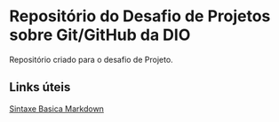 # Repositório do Desafio de Projetos sobre Git/GitHub da DIO
Repositório criado para o desafio de Projeto.

## Links úteis
[Sintaxe Basica Markdown](https://www.markdownguide.org/basic-syntax/)

